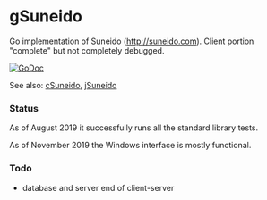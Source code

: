 gSuneido
========

Go implementation of Suneido (http://suneido.com). Client portion "complete" but not completely debugged.

[![GoDoc](https://godoc.org/github.com/apmckinlay/gsuneido?status.png)](https://godoc.org/github.com/apmckinlay/gsuneido)

See also: [cSuneido](https://github.com/apmckinlay/csuneido), [jSuneido](https://github.com/apmckinlay/jsuneido)

### Status

As of August 2019 it successfully runs all the standard library tests.

As of November 2019 the Windows interface is mostly functional.

### Todo

- database and server end of client-server
